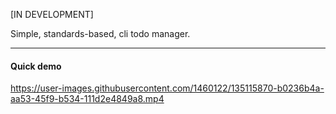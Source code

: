 [IN DEVELOPMENT]

Simple, standards-based, cli todo manager.

---

#### Quick demo

https://user-images.githubusercontent.com/1460122/135115870-b0236b4a-aa53-45f9-b534-111d2e4849a8.mp4
